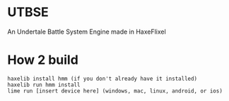 # UTBSE
An Undertale Battle System Engine made in HaxeFlixel

# How 2 build

```
haxelib install hmm (if you don't already have it installed)
haxelib run hmm install
lime run [insert device here] (windows, mac, linux, android, or ios)
```